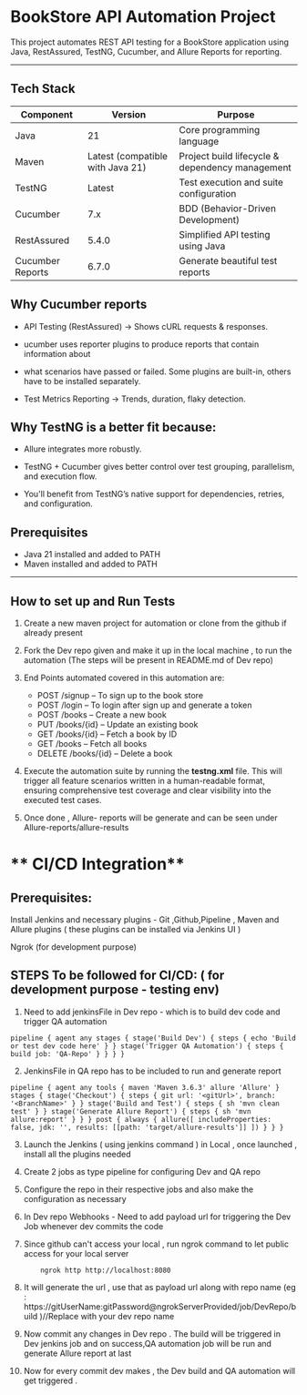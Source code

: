 #  BookStore API Automation Project

This project automates REST API testing for a BookStore application using Java, RestAssured, TestNG, Cucumber, and Allure Reports for reporting.

---

##  Tech Stack

| Component | Version | Purpose                   |
| --------- | ------- | ------------------------- |
| Java      | 21      | Core programming language |
| Maven | Latest (compatible with Java 21) | Project build lifecycle & dependency management |
| TestNG   | Latest  | Test execution and suite configuration |
| Cucumber | 7.x     | BDD (Behavior-Driven Development)      |
| RestAssured | 5.4.0   | Simplified API testing using Java |
| Cucumber Reports | 6.7.0  | Generate beautiful test reports |

##   Why **Cucumber** reports

-  API Testing (RestAssured) → Shows cURL requests & responses.

-  ucumber uses reporter plugins to produce reports that contain information about
-  what scenarios have passed or failed. Some plugins are built-in, others have to be installed separately.

-  Test Metrics Reporting → Trends, duration, flaky detection.

##  Why **TestNG** is a better fit because:

- Allure integrates more robustly.

- TestNG + Cucumber gives better control over test grouping, parallelism, and execution flow.

- You'll benefit from TestNG’s native support for dependencies, retries, and configuration.



##  Prerequisites

- Java 21 installed and added to PATH
- Maven installed and added to PATH
---

##  How to set up and  Run Tests

1) Create a new maven project for automation or clone from the github if already present
2) Fork the Dev repo given and make it up in the local machine , to run the automation (The steps will be present in README.md of Dev repo)
3) End Points automated covered in this automation are:

    * POST /signup – To sign up to the book store
    * POST /login – To login after sign up and generate a token
    * POST /books – Create a new book
    * PUT /books/{id} – Update an existing book
    * GET /books/{id} – Fetch a book by ID
    * GET /books – Fetch all books
    * DELETE /books/{id} – Delete a book

6) Execute the automation suite by running the **testng.xml** file. This will trigger all feature scenarios written in a human-readable format, ensuring comprehensive test coverage and clear visibility into the executed test cases.
7) Once done , Allure- reports will be generate and can be seen under Allure-reports/allure-results


# ** CI/CD Integration**

## **Prerequisites:**

Install Jenkins and necessary plugins - Git ,Github,Pipeline , Maven and Allure plugins ( these plugins can be installed via Jenkins UI )

Ngrok (for development purpose)

## **STEPS To be followed for CI/CD:** ( for development purpose - testing env)

1) Need to add jenkinsFile in Dev repo - which is to build dev code and trigger QA automation

<pre lang="groovy"><code>pipeline { agent any stages { stage('Build Dev') { steps { echo 'Build or test dev code here' } } stage('Trigger QA Automation') { steps { build job: 'QA-Repo' } } } } </code></pre>


2) JenkinsFile in QA repo has to be included to run and generate report

<pre lang="groovy"><code>pipeline { agent any tools { maven 'Maven 3.6.3' allure 'Allure' } stages { stage('Checkout') { steps { git url: '&lt;gitUrl&gt;', branch: '&lt;BranchName&gt;' } } stage('Build and Test') { steps { sh 'mvn clean test' } } stage('Generate Allure Report') { steps { sh 'mvn allure:report' } } } post { always { allure([ includeProperties: false, jdk: '', results: [[path: 'target/allure-results']] ]) } } }</code></pre>

3) Launch the Jenkins ( using jenkins command ) in Local , once launched , install all the plugins needed
4) Create 2 jobs as type pipeline for configuring Dev and QA repo
5) Configure the repo in their respective jobs and also make the configuration as necessary
6) In Dev repo Webhooks - Need to add payload url for triggering the Dev Job whenever dev commits the code
7) Since github can't access your local , run ngrok command to let public access for your local server

           ngrok http http://localhost:8080 
8) It will generate the url , use that as payload url along with repo name (eg : https://gitUserName:gitPassword@ngrokServerProvided/job/DevRepo/build )//Replace with your dev repo name
9) Now commit any changes in Dev repo . The build will be triggered in Dev jenkins job and on success,QA automation job will be run and generate Allure report at last
10) Now for every commit dev makes , the Dev build and QA automation will get triggered .

